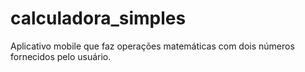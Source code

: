 # calculadora_simples
Aplicativo mobile que faz operações matemáticas com dois números fornecidos pelo usuário.
